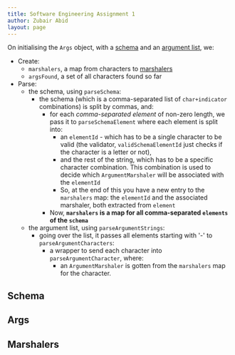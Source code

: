 ```yaml
---
title: Software Engineering Assignment 1 
author: Zubair Abid
layout: page
---
```


On initialising the `Args` object, with a [schema](#schema) and an [argument list](#args), we:

- Create:
    - `marshalers`, a map from characters to [marshalers](#marshalers)
    - `argsFound`, a set of all characters found so far
- Parse:
    - the schema, using `parseSchema`:
        - the schema (which is a comma-separated list of `char+indicator` combinations) is split by commas, and:
            - for each *comma-separated element* of non-zero length, we pass it to `parseSchemaElement` where each element is split into:
                - an `elementId` - which has to be a single character to be valid (the validator, `validSchemaElementId` just checks if the character is a letter or not), 
                - and the rest of the string, which has to be a specific character combination. This combination is used to decide which `ArgumentMarshaler` will be associated with the `elementId`
                - So, at the end of this you have a new entry to the `marshalers` map: the `elementId` and the associated marshaler, both extracted from `element`
            - Now, **`marshalers` is a map for all comma-separated `elements` of the `schema`**
    - the argument list, using `parseArgumentStrings`:
        - going over the list, it passes all elements starting with '-' to `parseArgumentCharacters`:
            - a wrapper to send each character into `parseArgumentCharacter`, where:
                - an `ArgumentMarshaler` is gotten from the `marshalers` map for the character. 

## Schema

## Args

## Marshalers
